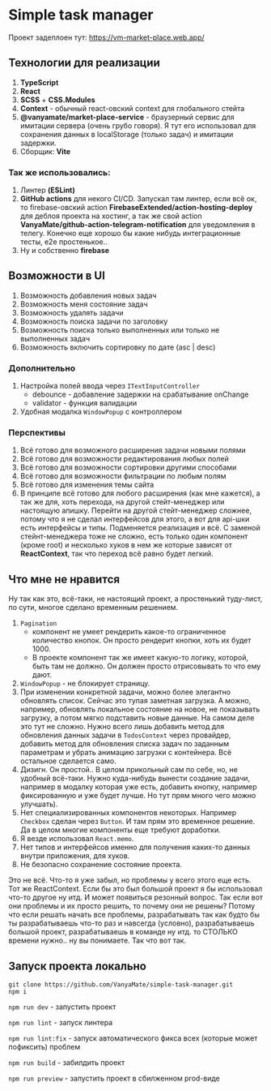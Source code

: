 # Simple task manager

Проект задеплоен тут: https://vm-market-place.web.app/

## Технологии для реализации

1. **TypeScript**
2. **React**
3. **SCSS** + **CSS.Modules**
4. **Context** - обычный react-овский context для глобального стейта
5. **@vanyamate/market-place-service** - браузерный сервис для имитации сервера (очень грубо говоря). Я тут его
   использовал для сохранения данных в localStorage (только задач) и имитации задержки.
6. Сборщик: **Vite**

### Так же использовались:

1. Линтер **(ESLint)**
2. **GitHub actions** для некого CI/CD. Запускал там линтер, если всё ок, то firebase-овский
   action **FirebaseExtended/action-hosting-deploy** для деблоя проекта на хостинг, а так же свой
   action **VanyaMate/github-action-telegram-notification** для уведомления в телегу. Конечно еще хорошо бы какие нибудь
   интеграционные тесты, e2e простенькое..
3. Ну и собственно **firebase**

## Возможности в UI

1. Возможность добавления новых задач
2. Возможность меня состояние задач
3. Возможность удалять задачи
4. Возможность поиска задачи по заголовку
5. Возможность поиска только выполненных или только не выполненных задач
6. Возможность включить сортировку по дате (asc | desc)

### Дополнительно

1. Настройка полей ввода через `ITextInputController`
    - debounce - добавление задержки на срабатывание onChange
    - validator - функция валидации
2. Удобная модалка `WindowPopup` с контроллером

### Перспективы

1. Всё готово для возможного расширения задачи новыми полями
2. Всё готово для возможности редактирования любых полей
3. Всё готово для возможности сортировки другими способами
4. Всё готово для возможности фильтрации по любым полям
5. Всё готово для изменения темы сайта
6. В принципе всё готово для любого расширения (как мне кажется), а так же для, хоть перехода, на другой стейт-менеджер
   или настоящую апишку. Перейти на другой стейт-менеджер сложнее, потому что я не сделал интерфейсов для этого, а вот
   для api-шки есть интерфейсы и типы. Подменяется реализация и всё. С заменой стейнт-менеджера тоже не сложно, есть
   только один компонент (кроме root) и несколько хуков в нем же которые зависят от **ReactContext**, так что переход
   всё равно будет легкий.

## Что мне не нравится

Ну так как это, всё-таки, не настоящий проект, а простенький туду-лист, по сути, многое сделано временным решением.

1. `Pagination`
    - компонент не умеет рендерить какое-то ограниченное количество кнопок. Он просто рендерит кнопки, хоть
      их будет 1000.
    - В проекте компонент так же имеет какую-то логику, которой, быть там не должно. Он должен просто отрисовывать то
      что ему дают.
2. `WindowPopup` - не блокирует страницу.
3. При изменении конкретной задачи, можно более элегантно обновлять список. Сейчас это тупая заметная загрузка. А можно,
   например, обновлять локальное состояние на новое, не показывать загрузку, а потом мягко подставить новые данные. На
   самом деле это тут не сложно. Нужно всего лишь добавить метод для обновления данных задачи в `TodosContext` через
   провайдер, добавить метод для обновления списка задач по заданным параметрам и убрать анимацию загрузки с контейнера.
   Всё остальное сделается само.
4. Дизигн. Он простой.. В целом прикольный сам по себе, но, не удобный всё-таки. Нужно куда-нибудь вынести создание
   задачи, например в модалку которая уже есть, добавить кнопку, например фиксированную и уже будет лучше. Но тут прям
   много чего можно улучшать).
5. Нет специализированных компонентов некоторых. Например `Checkbox` сделан через `Button`. И там прям это временное
   решение. Да в целом многие компоненты еще требуют доработки.
6. Я везде использовал `React.memo`.
7. Нет типов и интерфейсов именно для получения каких-то данных внутри приложения, для хуков.
8. Не безопасно сохранение состояние проекта.

Это не всё. Что-то я уже забыл, но проблемы у всего этого еще есть. Тот же ReactContext. Если бы это был большой проект
я бы использовал что-то другое ну итд.
И может появиться резонный вопрос. Так если вот они проблемы и их просто решить, то почему они не решены? Потому что
если решать начать все проблемы, разрабатывать так как будто бы ты разрабатываешь что-то раз и навсегда (условно),
разрабатываешь большой проект, разрабатываешь в команде ну итд. то СТОЛЬКО времени нужно.. ну вы понимаете. Так что вот
так.

## Запуск проекта локально

```
git clone https://github.com/VanyaMate/simple-task-manager.git
npm i
```

`npm run dev` - запустить проект

`npm run lint` - запуск линтера

`npm run lint:fix` - запуск автоматического фикса всех (которые может пофиксить) проблем

`npm run build` - забилдить проект

`npm run preview` - запустить проект в сбилженном prod-виде
